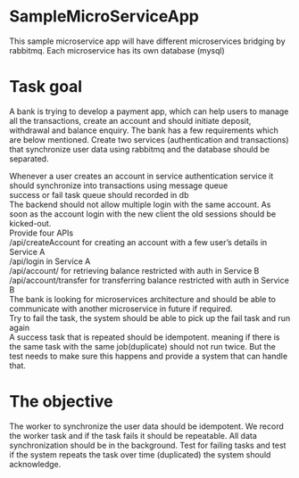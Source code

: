 # SampleMicroServiceApp
This sample microservice app will have different microservices bridging by rabbitmq. Each microservice has its own database (mysql)

Task goal
=========
A bank is trying to develop a payment app, which can help users to manage all the transactions, create an account and should initiate deposit, withdrawal and balance enquiry. The bank has a few requirements which are below mentioned. Create two services (authentication and transactions) that synchronize user data using rabbitmq and the database should be separated.  

Whenever a user creates an account in service authentication service it should synchronize into transactions using message queue  
success or fail task queue should recorded in db  
The backend should not allow multiple login with the same account. As soon as the account login with the new client the old sessions should be kicked-out.  
Provide four APIs  
/api/createAccount for creating an account with a few user’s details in Service A  
/api/login in Service A  
/api/account/ for retrieving balance restricted with auth in Service B  
/api/account/transfer for transferring balance restricted with auth in Service B  
The bank is looking for microservices architecture and should be able to communicate with another microservice in future if required.  
Try to fail the task, the system should be able to pick up the fail task and run again  
A success task that is repeated should be idempotent. meaning if there is the same task with the same job(duplicate) should not run twice. But the test needs to make sure this happens and provide a system that can handle that.  

The objective  
============
The worker to synchronize the user data should be idempotent. We record the worker task and if the task fails it should be repeatable. All data synchronization should be in the background. Test for failing tasks and test if the system repeats the task over time (duplicated) the system should acknowledge.  

